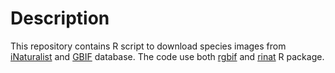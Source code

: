 # Description
This repository contains R script to download species images from [iNaturalist](https://www.inaturalist.org/) and [GBIF](https://www.gbif.org/) database. The code use both [rgbif](https://docs.ropensci.org/rgbif/) and [rinat](https://github.com/ropensci/rinat) R package.
